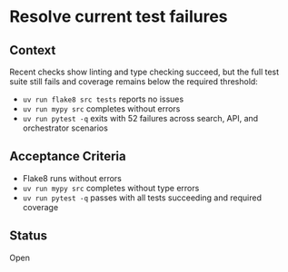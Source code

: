 # Resolve current test failures

## Context
Recent checks show linting and type checking succeed, but the full test
suite still fails and coverage remains below the required threshold:
- `uv run flake8 src tests` reports no issues
- `uv run mypy src` completes without errors
- `uv run pytest -q` exits with 52 failures across search, API, and
  orchestrator scenarios

## Acceptance Criteria
- Flake8 runs without errors
- `uv run mypy src` completes without type errors
- `uv run pytest -q` passes with all tests succeeding and required coverage

## Status
Open
